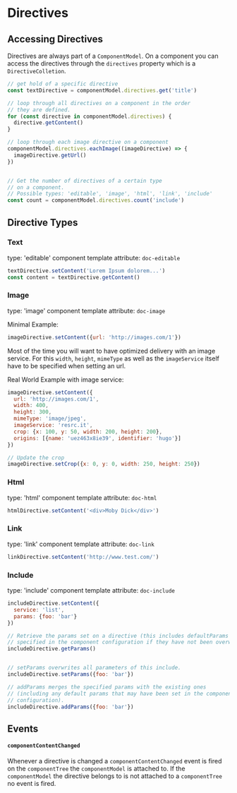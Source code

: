 # Directives

## Accessing Directives

Directives are always part of a `ComponentModel`. On a component you can access the directives through the `directives` property which is a `DirectiveColletion`.

```javascript
// get hold of a specific directive
const textDirective = componentModel.directives.get('title')

// loop through all directives on a component in the order
// they are defined.
for (const directive in componentModel.directives) {
  directive.getContent()
}

// loop through each image directive on a component
componentModel.directives.eachImage((imageDirective) => {
  imageDirective.getUrl()
})


// Get the number of directives of a certain type
// on a component.
// Possible types: 'editable', 'image', 'html', 'link', 'include'
const count = componentModel.directives.count('include')
```

## Directive Types

### Text

type: 'editable' component template attribute: `doc-editable`

```javascript
textDirective.setContent('Lorem Ipsum dolorem...')
const content = textDirective.getContent()
```

### Image

type: 'image' component template attribute: `doc-image`

Minimal Example:

```javascript
imageDirective.setContent({url: 'http://images.com/1'})
```

Most of the time you will want to have optimized delivery with an image service. For this `width`, `height`, `mimeType` as well as the `imageService` itself have to be specified when setting an url.

Real World Example with image service:

```javascript
imageDirective.setContent({
  url: 'http://images.com/1',
  width: 400,
  height: 300,
  mimeType: 'image/jpeg',
  imageService: 'resrc.it',
  crop: {x: 100, y: 50, width: 200, height: 200},
  origins: [{name: 'uez463x8ie39', identifier: 'hugo'}]
})

// Update the crop
imageDirective.setCrop({x: 0, y: 0, width: 250, height: 250})
```

### Html

type: 'html' component template attribute: `doc-html`

```javascript
htmlDirective.setContent('<div>Moby Dick</div>')
```

### Link

type: 'link' component template attribute: `doc-link`

```javascript
linkDirective.setContent('http://www.test.com/')
```

### Include

type: 'include' component template attribute: `doc-include`

```javascript
includeDirective.setContent({
  service: 'list',
  params: {foo: 'bar'}
})

// Retrieve the params set on a directive (this includes defaultParams
// specified in the component configuration if they have not been overwritten).
includeDirective.getParams()


// setParams overwrites all parameters of this include.
includeDirective.setParams({foo: 'bar'})

// addParams merges the specified params with the existing ones
// (including any default params that may have been set in the component
// configuration).
includeDirective.addParams({foo: 'bar'})
```

## Events

#### `componentContentChanged`

Whenever a directive is changed a `componentContentChanged` event is fired on the `componentTree` the `componentModel` is attached to. If the `componentModel` the directive belongs to is not attached to a `componentTree` no event is fired.

